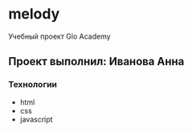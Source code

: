 # melody
Учебный проект Glo Academy
## Проект выполнил: Иванова Анна

### Технологии
- html
- css
- javascript

